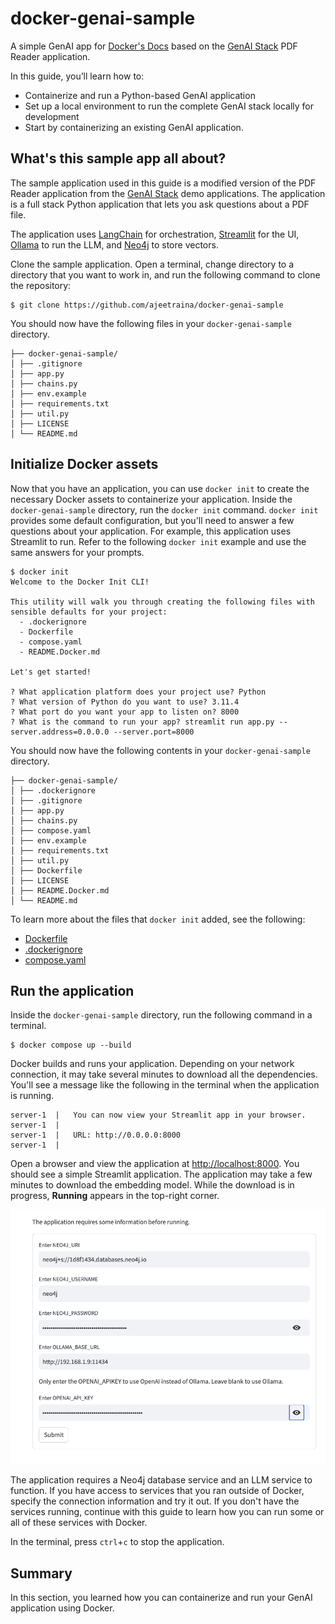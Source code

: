 # docker-genai-sample

A simple GenAI app for [Docker's Docs](https://docs.docker.com/) based on the [GenAI Stack](https://github.com/docker/genai-stack) PDF Reader application.

In this guide, you’ll learn how to:

- Containerize and run a Python-based GenAI application
- Set up a local environment to run the complete GenAI stack locally for development
- Start by containerizing an existing GenAI application.


## What's this sample app all about?

The sample application used in this guide is a modified version of the PDF Reader application from the [GenAI Stack](https://github.com/docker/genai-stack) demo applications. The application is a full stack Python application that lets you ask questions about a PDF file.

The application uses [LangChain](https://www.langchain.com/) for orchestration, [Streamlit](https://streamlit.io/) for the UI, [Ollama](https://ollama.ai/) to run the LLM, and [Neo4j](https://neo4j.com/) to store vectors.

Clone the sample application. Open a terminal, change directory to a directory that you want to work in, and run the following command to clone the repository:

```console
$ git clone https://github.com/ajeetraina/docker-genai-sample
```

You should now have the following files in your `docker-genai-sample` directory.

```text
├── docker-genai-sample/
│ ├── .gitignore
│ ├── app.py
│ ├── chains.py
│ ├── env.example
│ ├── requirements.txt
│ ├── util.py
│ ├── LICENSE
│ └── README.md
```

## Initialize Docker assets

Now that you have an application, you can use `docker init` to create the necessary Docker assets to containerize your application. Inside the `docker-genai-sample` directory, run the `docker init` command. `docker init` provides some default configuration, but you'll need to answer a few questions about your application. For example, this application uses Streamlit to run. Refer to the following `docker init` example and use the same answers for your prompts.

```console
$ docker init
Welcome to the Docker Init CLI!

This utility will walk you through creating the following files with sensible defaults for your project:
  - .dockerignore
  - Dockerfile
  - compose.yaml
  - README.Docker.md

Let's get started!

? What application platform does your project use? Python
? What version of Python do you want to use? 3.11.4
? What port do you want your app to listen on? 8000
? What is the command to run your app? streamlit run app.py --server.address=0.0.0.0 --server.port=8000
```

You should now have the following contents in your `docker-genai-sample`
directory.

```text
├── docker-genai-sample/
│ ├── .dockerignore
│ ├── .gitignore
│ ├── app.py
│ ├── chains.py
│ ├── compose.yaml
│ ├── env.example
│ ├── requirements.txt
│ ├── util.py
│ ├── Dockerfile
│ ├── LICENSE
│ ├── README.Docker.md
│ └── README.md
```

To learn more about the files that `docker init` added, see the following:
 - [Dockerfile](../../../engine/reference/builder.md)
 - [.dockerignore](../../../engine/reference/builder.md#dockerignore-file)
 - [compose.yaml](../../../compose/compose-file/_index.md)


## Run the application

Inside the `docker-genai-sample` directory, run the following command in a
terminal.

```console
$ docker compose up --build
```

Docker builds and runs your application. Depending on your network connection, it may take several minutes to download all the dependencies. You'll see a message like the following in the terminal when the application is running.

```console
server-1  |   You can now view your Streamlit app in your browser.
server-1  |
server-1  |   URL: http://0.0.0.0:8000
server-1  |
```

Open a browser and view the application at [http://localhost:8000](http://localhost:8000). You should see a simple Streamlit application. The application may take a few minutes to download the embedding model. While the download is in progress, **Running** appears in the top-right corner.


![streamlit](streamlit.png)

The application requires a Neo4j database service and an LLM service to
function. If you have access to services that you ran outside of Docker, specify
the connection information and try it out. If you don't have the services
running, continue with this guide to learn how you can run some or all of these
services with Docker.

In the terminal, press `ctrl`+`c` to stop the application.

## Summary

In this section, you learned how you can containerize and run your GenAI
application using Docker.
